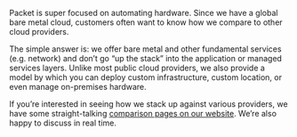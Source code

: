 <!-- <meta>
{
    "title":"Getting Started",
    "description":"Getting Started - Packet Developer Docs",
    "tag":["Sales", "Prices", "Discounts", "Compare"],
    "seo-title": "Sales: Getting Started - Packet Developer Docs",
    "seo-description": "Getting Started - Packet Developer Doc",
    "og-title": "Sales: Getting Started",
    "og-description": "Getting Started - Packet Developer Doc"
}
</meta> -->

Packet is super focused on automating hardware.  Since we have a global bare metal cloud, customers often want to know how we compare to other cloud providers.  

The simple answer is: we offer bare metal and other fundamental services (e.g. network) and don’t go “up the stack” into the application or managed services layers. Unlike most public cloud providers, we also provide a model by which you can deploy custom infrastructure, custom location, or even manage on-premises hardware.

If you’re interested in seeing how we stack up against various providers, we have some straight-talking [comparison pages on our website](https://www.packet.com/cloud/compare/). We’re also happy to discuss in real time.
